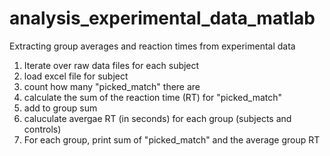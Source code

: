 # analysis_experimental_data_matlab
Extracting group averages and reaction times from experimental data

1) Iterate over raw data files for each subject
2) load excel file for subject
3) count how many "picked_match" there are
4) calculate the sum of the reaction time (RT) for "picked_match"
5) add to group sum
6) caluculate avergae RT (in seconds) for each group (subjects and controls)
7) For each group, print sum of "picked_match" and the average group RT
